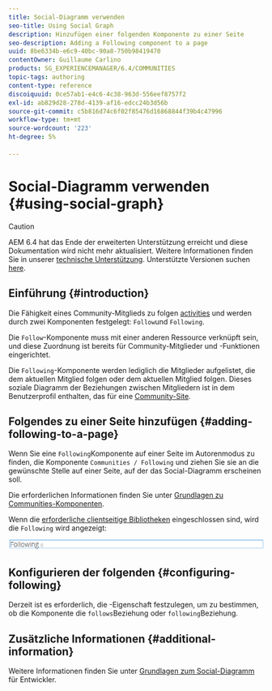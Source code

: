 ```yaml
---
title: Social-Diagramm verwenden
seo-title: Using Social Graph
description: Hinzufügen einer folgenden Komponente zu einer Seite
seo-description: Adding a Following component to a page
uuid: 8be6334b-e6c9-40bc-90a8-750b98419470
contentOwner: Guillaume Carlino
products: SG_EXPERIENCEMANAGER/6.4/COMMUNITIES
topic-tags: authoring
content-type: reference
discoiquuid: 0ce57ab1-e4c6-4c38-963d-556eef8757f2
exl-id: ab829d28-278d-4139-af16-edcc24b3d56b
source-git-commit: c5b816d74c6f02f85476d16868844f39b4c47996
workflow-type: tm+mt
source-wordcount: '223'
ht-degree: 5%

---
```


# Social-Diagramm verwenden {#using-social-graph}

>[!CAUTION]
>
>AEM 6.4 hat das Ende der erweiterten Unterstützung erreicht und diese Dokumentation wird nicht mehr aktualisiert. Weitere Informationen finden Sie in unserer [technische Unterstützung](https://helpx.adobe.com/de/support/programs/eol-matrix.html). Unterstützte Versionen suchen [here](https://experienceleague.adobe.com/docs/?lang=de).

## Einführung {#introduction}

Die Fähigkeit eines Community-Mitglieds zu folgen [activities](activities.md) und werden durch zwei Komponenten festgelegt: `Follow`und `Following`.

Die `Follow`-Komponente muss mit einer anderen Ressource verknüpft sein, und diese Zuordnung ist bereits für Community-Mitglieder und -Funktionen eingerichtet.

Die `Following`-Komponente werden lediglich die Mitglieder aufgelistet, die dem aktuellen Mitglied folgen oder dem aktuellen Mitglied folgen. Dieses soziale Diagramm der Beziehungen zwischen Mitgliedern ist in dem Benutzerprofil enthalten, das für eine [Community-Site](overview.md#communitiessites).

## Folgendes zu einer Seite hinzufügen {#adding-following-to-a-page}

Wenn Sie eine `Following`Komponente auf einer Seite im Autorenmodus zu finden, die Komponente `Communities / Following` und ziehen Sie sie an die gewünschte Stelle auf einer Seite, auf der das Social-Diagramm erscheinen soll.

Die erforderlichen Informationen finden Sie unter [Grundlagen zu Communities-Komponenten](basics.md).

Wenn die [erforderliche clientseitige Bibliotheken](essentials-socialgraph.md#essentials-for-client-side) eingeschlossen sind, wird die `Following` wird angezeigt:

![chlimage_1-447](assets/chlimage_1-447.png)

## Konfigurieren der folgenden {#configuring-following}

Derzeit ist es erforderlich, die -Eigenschaft festzulegen, um zu bestimmen, ob die Komponente die `follows`Beziehung oder `following`Beziehung.

## Zusätzliche Informationen {#additional-information}

Weitere Informationen finden Sie unter [Grundlagen zum Social-Diagramm](essentials-socialgraph.md) für Entwickler.
